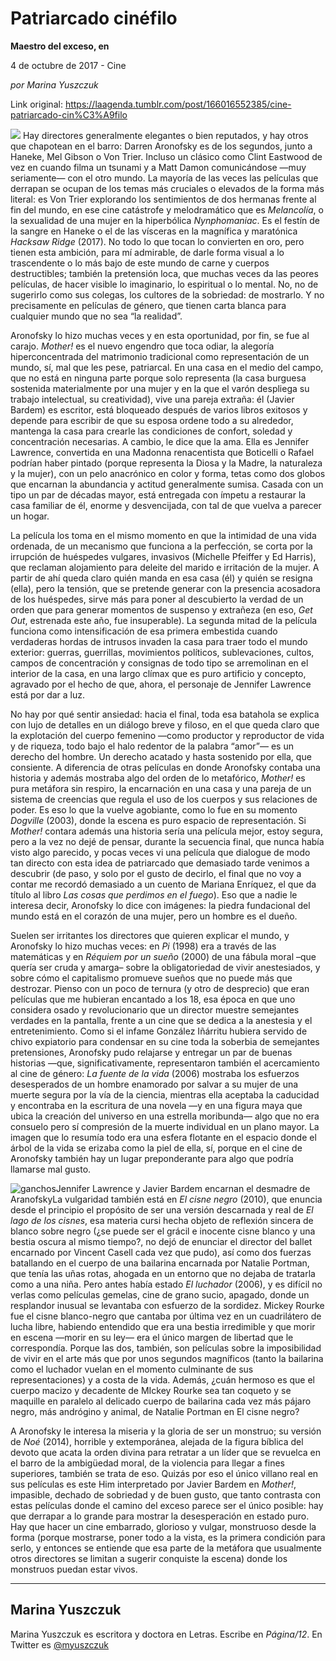 # Patriarcado cinéfilo

**Maestro del exceso, en**

4 de octubre de 2017 - Cine

_por Marina Yuszczuk_

Link original: https://laagenda.tumblr.com/post/166016552385/cine-patriarcado-cin%C3%A9filo

![](https://64.media.tumblr.com/dd66f8196c27efd24f3a41b881cbb9ad/tumblr_inline_pk0319HoeL1t6q87u_500.jpg)
Hay directores generalmente elegantes o bien reputados, y hay otros que chapotean en el barro: Darren Aronofsky es de los segundos, junto a Haneke, Mel Gibson o Von Trier. Incluso un clásico como Clint Eastwood de vez en cuando filma un tsunami y a Matt Damon comunicándose —muy seriamente— con el otro mundo. La mayoría de las veces las películas que derrapan se ocupan de los temas más cruciales o elevados de la forma más literal: es Von Trier explorando los sentimientos de dos hermanas frente al fin del mundo, en ese cine catástrofe y melodramático que es *Melancolía*, o la sexualidad de una mujer en la hiperbólica *Nynphomaniac*. Es el festín de la sangre en Haneke o el de las vísceras en la magnífica y maratónica *Hacksaw Ridge* (2017). No todo lo que tocan lo convierten en oro, pero tienen esta ambición, para mí admirable, de darle forma visual a lo trascendente o lo más bajo de este mundo de carne y cuerpos destructibles; también la pretensión loca, que muchas veces da las peores películas, de hacer visible lo imaginario, lo espiritual o lo mental. No, no de sugerirlo como sus colegas, los cultores de la sobriedad: de mostrarlo. Y no precisamente en películas de género, que tienen carta blanca para cualquier mundo que no sea “la realidad”. 

Aronofsky lo hizo muchas veces y en esta oportunidad, por fin, se fue al carajo. *Mother!* es el nuevo engendro que toca odiar, la alegoría hiperconcentrada del matrimonio tradicional como representación de un mundo, sí, mal que les pese, patriarcal. En una casa en el medio del campo, que no está en ninguna parte porque solo representa (la casa burguesa sostenida materialmente por una mujer y en la que el varón despliega su trabajo intelectual, su creatividad), vive una pareja extraña: él (Javier Bardem) es escritor, está bloqueado después de varios libros exitosos y depende para escribir de que su esposa ordene todo a su alrededor, mantenga la casa para crearle las condiciones de confort, soledad y concentración necesarias. A cambio, le dice que la ama. Ella es Jennifer Lawrence, convertida en una Madonna renacentista que Boticelli o Rafael podrían haber pintado (porque representa la Diosa y la Madre, la naturaleza y la mujer), con un pelo anacrónico en color y forma, tetas como dos globos que encarnan la abundancia y actitud generalmente sumisa. Casada con un tipo un par de décadas mayor, está entregada con ímpetu a restaurar la casa familiar de él, enorme y desvencijada, con tal de que vuelva a parecer un hogar. 

La película los toma en el mismo momento en que la intimidad de una vida ordenada, de un mecanismo que funciona a la perfección, se corta por la irrupción de huéspedes vulgares, invasivos (Michelle Pfeiffer y Ed Harris), que reclaman alojamiento para deleite del marido e irritación de la mujer. A partir de ahí queda claro quién manda en esa casa (él) y quién se resigna (ella), pero la tensión, que se pretende generar con la presencia acosadora de los huéspedes, sirve más para poner al descubierto la verdad de un orden que para generar momentos de suspenso y extrañeza (en eso, *Get Out*, estrenada este año, fue insuperable). La segunda mitad de la película funciona como intensificación de esa primera embestida cuando verdaderas hordas de intrusos invaden la casa para traer todo el mundo exterior: guerras, guerrillas, movimientos políticos, sublevaciones, cultos, campos de concentración y consignas de todo tipo se arremolinan en el interior de la casa, en una largo clímax que es puro artificio y concepto, agravado por el hecho de que, ahora, el personaje de Jennifer Lawrence está por dar a luz. 

No hay por qué sentir ansiedad: hacia el final, toda esa batahola se explica con lujo de detalles en un diálogo breve y filoso, en el que queda claro que la explotación del cuerpo femenino —como productor y reproductor de vida y de riqueza, todo bajo el halo redentor de la palabra “amor”— es un derecho del hombre. Un derecho acatado y hasta sostenido por ella, que consiente. A diferencia de otras películas en donde Aronofsky contaba una historia y además mostraba algo del orden de lo metafórico, *Mother!* es pura metáfora sin respiro, la encarnación en una casa y una pareja de un sistema de creencias que regula el uso de los cuerpos y sus relaciones de poder. Es eso lo que la vuelve agobiante, como lo fue en su momento *Dogville* (2003), donde la escena es puro espacio de representación. Si *Mother!* contara además una historia sería una película mejor, estoy segura, pero a la vez no dejé de pensar, durante la secuencia final, que nunca había visto algo parecido, y pocas veces vi una película que dialogue de modo tan directo con esta idea de patriarcado que demasiado tarde venimos a descubrir (de paso, y solo por el gusto de decirlo, el final que no voy a contar me recordó demasiado a un cuento de Mariana Enríquez, el que da título al libro *Las cosas que perdimos en el fuego*). Eso que a nadie le interesa decir, Aronofsky lo dice con imágenes: la piedra fundacional del mundo está en el corazón de una mujer, pero un hombre es el dueño. 

Suelen ser irritantes los directores que quieren explicar el mundo, y Aronofsky lo hizo muchas veces: en *Pi* (1998) era a través de las matemáticas y en *Réquiem por un sueño* (2000) de una fábula moral –que quería ser cruda y amarga– sobre la obligatoriedad de vivir anestesiados, y sobre cómo el capitalismo promueve sueños que no puede más que destrozar. Pienso con un poco de ternura (y otro de desprecio) que eran películas que me hubieran encantado a los 18, esa época en que uno considera osado y revolucionario que un director muestre semejantes verdades en la pantalla, frente a un cine que se dedica a la anestesia y el entretenimiento. Como si el infame González Iñárritu hubiera servido de chivo expiatorio para condensar en su cine toda la soberbia de semejantes pretensiones, Aronofsky pudo relajarse y entregar un par de buenas historias —que, significativamente, representaron también el acercamiento al cine de género: *La fuente de la vida* (2006) mostraba los esfuerzos desesperados de un hombre enamorado por salvar a su mujer de una muerte segura por la vía de la ciencia, mientras ella aceptaba la caducidad y encontraba en la escritura de una novela —y en una figura maya que ubica la creación del universo en una estrella moribunda— algo que no era consuelo pero sí compresión de la muerte individual en un plano mayor. La imagen que lo resumía todo era una esfera flotante en el espacio donde el árbol de la vida se erizaba como la piel de ella, sí, porque en el cine de Aronofsky también hay un lugar preponderante para algo que podría llamarse mal gusto. 

![ganchos](https://64.media.tumblr.com/7f945e28ace25d0c8229938b5589a566/tumblr_inline_pk03190rrV1t6q87u_500.jpg)Jennifer Lawrence y Javier Bardem encarnan el desmadre de AranofskyLa vulgaridad también está en *El cisne negro* (2010), que enuncia desde el principio el propósito de ser una versión descarnada y real de *El lago de los cisnes*, esa materia cursi hecha objeto de reflexión sincera de blanco sobre negro (¿se puede ser el grácil e inocente cisne blanco y una bestia oscura al mismo tiempo?, no dejó de enunciar el director del ballet encarnado por Vincent Casell cada vez que pudo), así como dos fuerzas batallando en el cuerpo de una bailarina encarnada por Natalie Portman, que tenía las uñas rotas, ahogada en un entorno que no dejaba de tratarla como a una niña. Pero antes había estado *El luchador* (2006), y es difícil no verlas como películas gemelas, cine de grano sucio, apagado, donde un resplandor inusual se levantaba con esfuerzo de la sordidez. Mickey Rourke fue el cisne blanco-negro que cantaba por última vez en un cuadrilátero de lucha libre, habiendo entendido que era una bestia irredimible y que morir en escena —morir en su ley— era el único margen de libertad que le correspondía. Porque las dos, también, son películas sobre la imposibilidad de vivir en el arte más que por unos segundos magníficos (tanto la bailarina como el luchador vuelan en el momento culminante de sus representaciones) y a costa de la vida. Además, ¿cuán hermoso es que el cuerpo macizo y decadente de MIckey Rourke sea tan coqueto y se maquille en paralelo al delicado cuerpo de bailarina cada vez más pájaro negro, más andrógino y animal, de Natalie Portman en El cisne negro? 

A Aronofsky le interesa la miseria y la gloria de ser un monstruo; su versión de *Noé* (2014), horrible y extemporánea, alejada de la figura bíblica del devoto que acata la orden divina para retratar a un líder que se revuelca en el barro de la ambigüedad moral, de la violencia para llegar a fines superiores, también se trata de eso. Quizás por eso el único villano real en sus películas es este Him interpretado por Javier Bardem en *Mother!*, impasible, dechado de sobriedad y de buen gusto, que tanto contrasta con estas películas donde el camino del exceso parece ser el único posible: hay que derrapar a lo grande para mostrar la desesperación en estado puro. Hay que hacer un cine embarrado, glorioso y vulgar, monstruoso desde la forma (porque mostrarse, poner todo a la vista, es la primera condición para serlo, y entonces se entiende que esa parte de la metáfora que usualmente otros directores se limitan a sugerir conquiste la escena) donde los monstruos puedan estar vivos. 

  




---

Marina Yuszczuk
---------------

 Marina Yuszczuk es escritora y doctora en Letras. Escribe en *Página/12*. En Twitter es [@myuszczuk](https://twitter.com/myuszczuk) 

